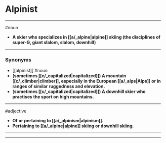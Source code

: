 # Alpinist
---
#noun
- **A skier who specializes in [[a/_alpine|alpine]] skiing (the disciplines of super-G, giant slalom, slalom, downhill)**
---
### Synonyms
- [[alpinist]]
#noun
- **(sometimes [[c/_capitalized|capitalized]]) A mountain [[c/_climber|climber]], especially in the European [[a/_alps|Alps]] or in ranges of similar ruggedness and elevation.**
- **(sometimes [[c/_capitalized|capitalized]]) A downhill skier who practises the sport on high mountains.**
---
#adjective
- **Of or pertaining to [[a/_alpinism|alpinism]].**
- **Pertaining to [[a/_alpine|alpine]] skiing or downhill skiing.**
---
---
